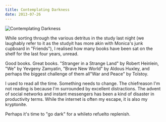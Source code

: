 ```yaml
---
title: Contemplating Darkness
date: 2013-07-26
---
```


![Contemplating Darkness](https://source.unsplash.com/Pll7AP6NFpY/1600x900)

While sorting through the various detritus in the study last night (we laughably refer to it as the studyit has more akin with Monica's junk cupboard in "Friends"), I realised how many books have been sat on the shelf for the last four years, unread.

Good books. Great books. "Stranger in a Strange Land" by Robert Heinlein, "We" by Yevgeny Zamyatin, "Brave New World" by Aldous Huxley, and perhaps the biggest challenge of them all"War and Peace" by Tolstoy.

I used to read all the time. Something needs to change. The chiefreason I'm not reading is because I'm surrounded by excellent distractions. The advent of social networks and instant messengers has been a kind of disaster in productivity terms. While the internet is often my escape, it is also my kryptonite.

Perhaps it's time to "go dark" for a whileto refuelto replenish.
